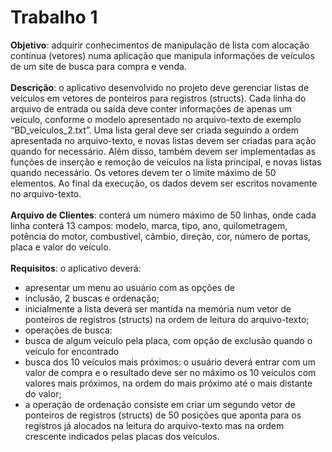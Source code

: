 
<span><h1>Trabalho 1</h1><b>Objetivo</b>:&nbsp;adquirir conhecimentos de manipulação de lista com alocação contínua (vetores)&nbsp;numa aplicação que manipula informações de veículos de um site de busca para&nbsp;compra e venda.<br><br><b>Descrição</b>:&nbsp;o aplicativo desenvolvido no projeto deve gerenciar listas de veículos em&nbsp;vetores de ponteiros para registros (structs). Cada linha do arquivo de entrada&nbsp;ou saída deve conter informações de apenas um veículo, conforme o modelo apresentado no arquivo-texto de exemplo “BD_veículos_2.txt”. Uma lista geral&nbsp;deve ser criada seguindo a ordem apresentada no arquivo-texto, e novas listas&nbsp;devem ser criadas para ação quando for necessário. Além disso, também devem ser&nbsp;implementadas as funções de inserção e remoção de veículos na lista principal,&nbsp;e novas listas quando necessário. Os vetores devem ter o limite máximo de 50<br>elementos. Ao final da execução, os dados devem ser escritos novamente no&nbsp;arquivo-texto.<br><br><b>Arquivo de Clientes</b>: conterá um número máximo de 50 linhas, onde cada linha conterá 13&nbsp;campos: modelo, marca, tipo, ano, quilometragem, potência do motor, combustível,&nbsp;câmbio, direção, cor, número de portas, placa e valor do veículo.<br><br><b>Requisitos</b>: o aplicativo deverá:<br><ul><li>apresentar um menu ao usuário com as opções de</li><li>     inclusão, 2 buscas e ordenação;</li><li> inicialmente a lista deverá ser mantida na memória num vetor de ponteiros de registros (structs) na ordem de leitura do arquivo-texto;</li><li> operações de busca:</li><li>busca de algum veículo pela placa, com opção de exclusão quando o veículo for encontrado</li><li>  busca dos 10 veículos mais próximos: o usuário deverá entrar com um valor de compra e o resultado deve ser no máximo os 10 veículos com valores mais próximos, na ordem do mais próximo até o mais distante do valor;</li><li>a operação de ordenação consiste em criar um&nbsp;segundo vetor de ponteiros de registros (structs) de 50 posições que aponta para os registros já alocados na leitura do arquivo-texto mas na ordem crescente indicados pelas placas dos veículos.</li></ul>  <br>
